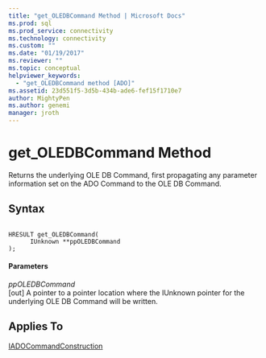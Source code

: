 ```yaml
---
title: "get_OLEDBCommand Method | Microsoft Docs"
ms.prod: sql
ms.prod_service: connectivity
ms.technology: connectivity
ms.custom: ""
ms.date: "01/19/2017"
ms.reviewer: ""
ms.topic: conceptual
helpviewer_keywords: 
  - "get_OLEDBCommand method [ADO]"
ms.assetid: 23d551f5-3d5b-434b-ade6-fef15f1710e7
author: MightyPen
ms.author: genemi
manager: jroth
---
```

# get_OLEDBCommand Method
Returns the underlying OLE DB Command, first propagating any parameter information set on the ADO Command to the OLE DB Command.  
  
## Syntax  
  
```  
  
HRESULT get_OLEDBCommand(  
      IUnknown **ppOLEDBCommand  
);  
```  
  
#### Parameters  
 *ppOLEDBCommand*  
 [out] A pointer to a pointer location where the IUnknown pointer for the underlying OLE DB Command will be written.  
  
## Applies To  
 [IADOCommandConstruction](https://msdn.microsoft.com/d8e54333-00eb-4b72-bf4a-ca92c7ca5f86)
